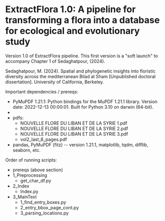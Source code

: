 # ExtractFlora 1.0: A pipeline for transforming a flora into a database for ecological and evolutionary study

Version 1.0 of ExtractFlora pipeline. This first version is a "soft launch" to accompany Chapter 1 of Sedaghatpour, (2024).

Sedaghatpour, M. (2024). Spatial and phylogenetic insights into floristic diversity across the mediterranean Bilad al Sham [Unpublished doctoral dissertation]. University of California, Berkeley.


Important dependencies / prereqs:
- PyMuPDF 1.21.1: Python bindings for the MuPDF 1.21.1 library.
Version date: 2022-12-13 00:00:01.
Built for Python 3.10 on darwin (64-bit).
-
- pdfs:
    - NOUVELLE FLORE DU LIBAN ET DE LA SYRIE 1.pdf
    - NOUVELLE FLORE DU LIBAN ET DE LA SYRIE 2.pdf
    - NOUVELLE FLORE DU LIBAN ET DE LA SYRIE 3.pdf
    - vol2_last_8_pages.pdf
- pandas, PyMuPDF (fitz) -- version 1.21.1, matplotlib, tqdm, difflib, seaborn, etc.

Order of running scripts:
- prereqs (above section)
- 1_Preprocessing
    - get_char_df.py
- 2_Index
    - Index.py
- 3_MainText
    - 1_find_entry_boxes.py
    - 2_entry_bbox_page_cont.py
    - 3_parsing_locations.py
